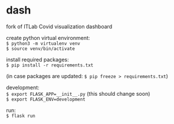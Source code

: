 # dash
fork of ITLab Covid visualization dashboard

create python virtual environment: <br>
`$ python3 -m virtualenv venv` <br>
`$ source venv/bin/activate`

install required packages: <br>
`$ pip install -r requirements.txt`

(in case packages are updated: `$ pip freeze > requirements.txt`)

development: <br>
`$ export FLASK_APP=__init__.py` (this should change soon) <br>
`$ export FLASK_ENV=development`

run: <br>
`$ flask run`
